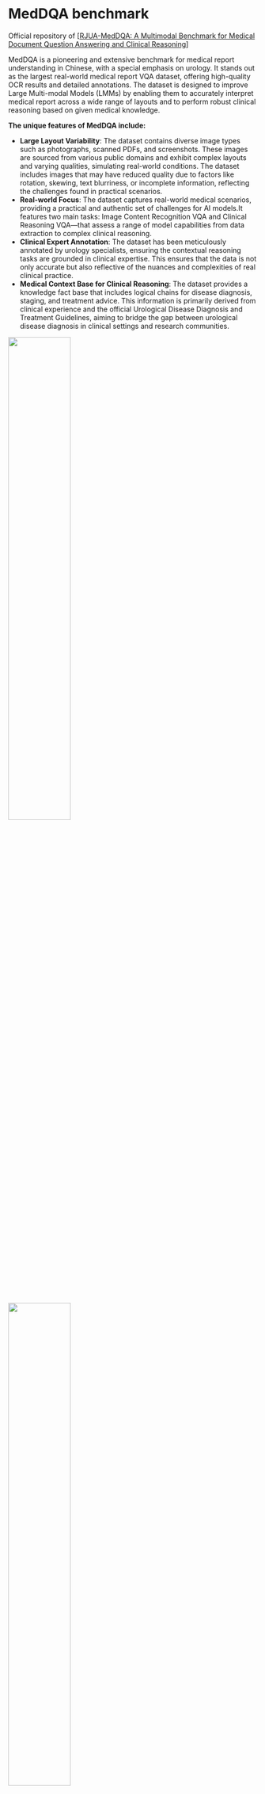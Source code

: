 # MedDQA benchmark
Official repository of [[RJUA-MedDQA: A Multimodal Benchmark for Medical Document Question Answering and Clinical Reasoning](https://arxiv.org/abs/2402.14840)] 

MedDQA is a pioneering and extensive benchmark for medical report understanding in Chinese, with a special emphasis on urology. It stands out as the largest real-world medical report VQA dataset, offering high-quality OCR results and detailed annotations. The dataset is designed to improve Large Multi-modal Models (LMMs) by enabling them to accurately interpret medical report across a wide range of layouts and to perform robust clinical reasoning based on given medical knowledge.

**The unique features of MedDQA include:**
* **Large Layout Variability**: The dataset contains diverse image types such as photographs, scanned PDFs, and screenshots. These images are sourced from various public domains and exhibit complex layouts and varying qualities, simulating real-world conditions. The dataset includes images that may have reduced quality due to factors like rotation, skewing, text blurriness, or incomplete information, reflecting the challenges found in practical scenarios.
* **Real-world Focus**: The dataset captures real-world medical scenarios, providing a practical and authentic set of challenges for AI models.It features two main tasks: Image Content Recognition VQA and Clinical Reasoning VQA—that assess a range of model capabilities from data extraction to complex clinical reasoning.
* **Clinical Expert Annotation**: The dataset has been meticulously annotated by urology specialists, ensuring the contextual reasoning tasks are grounded in clinical expertise. This ensures that the data is not only accurate but also reflective of the nuances and complexities of real clinical practice.
* **Medical Context Base for Clinical Reasoning**: The dataset provides a knowledge fact base that includes logical chains for disease diagnosis, staging, and treatment advice. This information is primarily derived from clinical experience and the official Urological Disease Diagnosis and Treatment Guidelines, aiming to bridge the gap between urological disease diagnosis in clinical settings and research communities.

<p float="left">
    <img src="pics/1.png" width="50%"> 
    <img src="pics/radar.png" width="50%">
</p>

</p>

# About MedDQA
The RJUA-MedDQA dataset contains a total of 2000 images, of which 402 are screenshot, 619 are scanned-PDF, and the remaining 979 are photos taken by patients. Reports in screenshot and scanned-PDF format ensure the integrity and clarity of information; on the other hand, reports captured in photographs may exhibit some degree of quality degradation caused by issues such as rotated or skewed angles, blurred text, or incomplete information, which reveals real-world problems. Medical reports can be grouped into two main categories, namely Laboratory Report and Diagnostic(Clinical) Report. 

<p align="center">
    <img src="pics/2.png" width="50%"> <br>
</p>

Top 25 Diseases in Laboratory Reports (Left) and Diagnostic Reports (Right)

<p align="center">
    <img src="pics/5.png" width="90%"> <br>
</p>

## Data Generation Pipeline
<p align="center">
    <img src="pics/pipline.png" width="90%"> <br>
</p>

## Task Overview
We introduce RJUA-MedDQA dataset for the medical report understanding question-answering problem requiring models to possess the capability to interpret textual and tabular content within images, as well as reasoning capacity given a piece of medical knowledge. We propose two main tasks to evaluate different capabilities of LMMs: (1) Image Content Recognition; (2) Clinical Reasoning. 

**Task 1: Image Content Recognition VQA (Without Context):** This task tests the models' ability to accurately extract the content presented in medical reports, which includes both textual and tabular data
* **Subtask 1 Entity Recognition:** This involves accurately extracting key information, such as age, examination descriptions and conclusions.
* **Subtask 2 Table Interpretation:** This requires the model to parse tabular data within laboratory reports (e.g. test results and reference intervals).
* **Subtask 3 Table Numerical Reasoning:** This requires the model to apply quantitative reasoning to identify and interpret abnormal indicators of laboratory reports.

**Task 2: Clinical Reasoning VQA (With Context):** This task poses a significant challenge to models by demanding not only an accurate extraction of the image content but also the professional clinical diagnoses that combine the report's information with a piece of medical knowledge (context) which support the reasoning process. This task includes both multiple-choice questions (MC) and short-answer (SA) formats for evaluation.
* **Subtask 1 Disease Diagnosis:** This requires the model to perform disease diagnosis based on abnormal indicators in laboratory tests (e.g. blood tests), and medical knowledge to support the diagnostic process. 
* **Subtask 2 Disease Status Diagnosis:**  This requires the model to assess the severity and stage of disease such as tumor staging based on findings in report and provided medical knowledge.
* **Subtask 3 Advice or Treatment:** This requires the model to generate advice such as further examinations or treatment plans.

## Medical Knowledge Fact Base (Context Base)
The context base provides essential medical knowledge to support clinical reasoning task within the domain of urology and laboratory. Every piece of context is made up of three components: *type*, *title*, and *description*.
* **Title:** It refers to the name or label given to a specific disease, examination finding, or health-related topic, such as "Mild Anemia" or "Renal Cysts Treatment"
* **Type:** It refers to the type of a context. For example, "Disease-Advice" offers advice for controlling or alleviating a health issue, and "Disease-Treatment" provides specifics on the method to addressing a medical disease.
* **Description:** It offers detailed medical knowledge to arrive at the conclusion mentioned in the title, such as the criteria for diagnosing "Mild Anemia".

<p align="center">
    <img src="pics/context_base_example.jpg" width="90%"> <br>
</p>

## Evaluation
We have implemented task-specific metrics within the dataset, which allows us to capture the distinct nuances of LMM performance. For Table QA, Table Numerical Reasoning (NR) QA and Clinical Reasoning Multiple Choice (MC), we adopt soft accuracy which means the predict answer is considered to be correct if it contains the ground truth. For Entity QA and Clinical Reasoning Short Answer (SA), we will adopt ROUGE-L. 

## Leaderboard
We select 5 different multi-modality models and benchmark them on the dataset. The models we have selected cover a broad spectrum of strategies and architectures, effectively illustrating the current state-of-the-art in multimodal understanding. In addition to LMMs, we conduct comparative experiments on a set of strong LLMs by using image-text generated by ESRA method to further investigate the limitations and potential of current LMMs.
<p align="center">
    <img src="pics/leaderboard.jpg" width="90%"> <br>
</p>

## Examples
<p align="center">
    <img src="pics/good.png" width="90%"> <br>
</p>

<p align="center">
    <img src="pics/bad1.png" width="90%"> <br>
</p>

<p align="center">
    <img src="pics/bad2.png" width="90%"> <br>
</p>

<p align="center">
    <img src="pics/bad3.png" width="90%"> <br>
</p>

<p align="center">
    <img src="pics/bad4.png" width="90%"> <br>
</p>

# Release
- [Apr 15] 🔥 sampled MedDQA is released. See `/samples`  in detail

# Contacts 
For any questions or suggestions about the dataset, please contact us at: [jincongyun.jcy@alipay.com](jincongyun.jcy@alipay.com), [chichenfei@renji.com](chichenfei@renji.com), [huangyiran@renji.com](huangyiran@renji.com), [fancong.fan@antgroup.com](fancong.fan@antgroup.com)

# Acknowledgement
If you find MedDQA is useful for your research and applications, please cite using this BibTeX:
```bibtex
@misc{jin2024rjuameddqa,
      title={RJUA-MedDQA: A Multimodal Benchmark for Medical Document Question Answering and Clinical Reasoning}, 
      author={Congyun Jin and Ming Zhang and Xiaowei Ma and Li Yujiao and Yingbo Wang and Yabo Jia and Yuliang Du and Tao Sun and Haowen Wang and Cong Fan and Jinjie Gu and Chenfei Chi and Xiangguo Lv and Fangzhou Li and Wei Xue and Yiran Huang},
      year={2024},
      eprint={2402.14840},
      archivePrefix={arXiv},
      primaryClass={cs.CL}
}
```
Note: When using the dataset, please ensure compliance with relevant laws, regulations, and data privacy policies.

# License
The codes in this repo are available under GNU Affero General Public License. The dataset is available under Attribution-NonCommercial-ShareAlike 4.0 International (CC BY-NC-SA 4.0), which means you may not use the dataset for commercial purposes, and if you remix, transform, or build upon the dataset, you must distribute your contributions under the same license.
